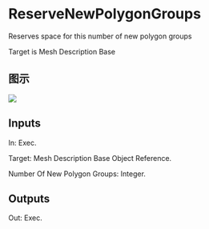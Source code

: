 # ReserveNewPolygonGroups

Reserves space for this number of new polygon groups

Target is Mesh Description Base

## 图示

![]($-20221218-20045092.png)

## Inputs

In: Exec.

Target: Mesh Description Base Object Reference.

Number Of New Polygon Groups: Integer.  

## Outputs

Out: Exec.

